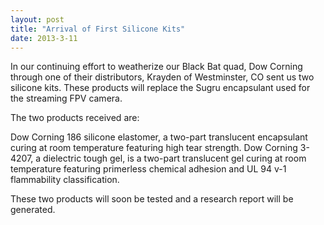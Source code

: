 ```yaml
---
layout: post
title: "Arrival of First Silicone Kits"
date: 2013-3-11
---
```


In our continuing effort to weatherize our Black Bat quad, Dow Corning through one of their distributors, Krayden of Westminster, CO sent us two silicone kits. These products will replace the Sugru encapsulant used for the streaming FPV camera.

The two products received are:

Dow Corning 186 silicone elastomer, a two-part translucent encapsulant curing at room temperature featuring high tear strength.
Dow Corning 3-4207, a dielectric tough gel, is a two-part translucent gel curing at room temperature featuring primerless chemical adhesion and UL 94 v-1 flammability classification.

These two products will soon be tested and a research report will be generated.